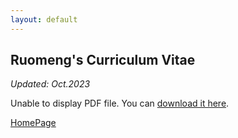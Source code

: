 ```yaml
---
layout: default
---
```


## Ruomeng's Curriculum Vitae

_Updated: Oct.2023_

<object id="pdfViewer" data="/assets/RUOMENG_LIU__CV.pdf" type="application/pdf" width="100%">
  <p>Unable to display PDF file. You can <a href="/assets/RUOMENG_LIU__CV.pdf">download it here</a>.</p>
</object>

<script>
window.addEventListener('load', function() {
  adjustPDFViewerHeight();
});

window.addEventListener('resize', function() {
  adjustPDFViewerHeight();
});

function adjustPDFViewerHeight() {
  var windowHeight = window.innerHeight;
  var pdfViewer = document.getElementById('pdfViewer');
  pdfViewer.style.height = windowHeight + 'px';
}
</script>

[HomePage](./)
